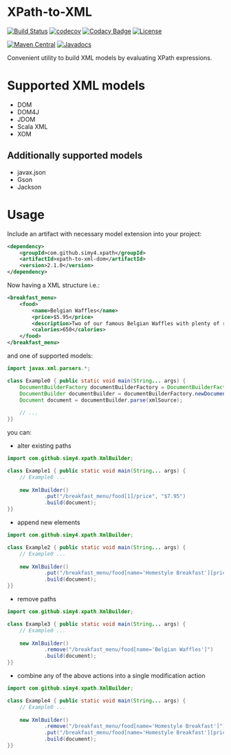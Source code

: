 # XPath-to-XML
[![Build Status](https://travis-ci.org/SimY4/xpath-to-xml.svg?branch=master)](https://travis-ci.org/SimY4/xpath-to-xml)
[![codecov](https://codecov.io/gh/SimY4/xpath-to-xml/branch/master/graph/badge.svg)](https://codecov.io/gh/SimY4/xpath-to-xml)
[![Codacy Badge](https://api.codacy.com/project/badge/Grade/f5d4a594c4b94e9980d69d4dba9b9dba)](https://www.codacy.com/app/SimY4/xpath-to-xml?utm_source=github.com&amp;utm_medium=referral&amp;utm_content=SimY4/xpath-to-xml&amp;utm_campaign=Badge_Grade) 
[![License](https://img.shields.io/badge/License-Apache%202.0-blue.svg)](https://opensource.org/licenses/Apache-2.0)

[![Maven Central](https://img.shields.io/maven-central/v/com.github.simy4.xpath/xpath-to-xml-core.svg)](https://search.maven.org/search?q=g:com.github.simy4.xpath)
[![Javadocs](http://www.javadoc.io/badge/com.github.simy4.xpath/xpath-to-xml-core.svg)](http://www.javadoc.io/doc/com.github.simy4.xpath/xpath-to-xml-core)

Convenient utility to build XML models by evaluating XPath expressions.

# Supported XML models

 - DOM
 - DOM4J
 - JDOM
 - Scala XML
 - XOM
 
## Additionally supported models

 - javax.json
 - Gson
 - Jackson

# Usage

Include an artifact with necessary model extension into your project:

```xml
<dependency>
    <groupId>com.github.simy4.xpath</groupId>
    <artifactId>xpath-to-xml-dom</artifactId>
    <version>2.1.0</version>
</dependency>
```

Now having a XML structure i.e.:

```xml
<breakfast_menu>
    <food>
        <name>Belgian Waffles</name>
        <price>$5.95</price>
        <description>Two of our famous Belgian Waffles with plenty of real maple syrup</description>
        <calories>650</calories>
    </food>
</breakfast_menu>
```

and one of supported models:

```java
import javax.xml.parsers.*;

class Example0 { public static void main(String... args) {
    DocumentBuilderFactory documentBuilderFactory = DocumentBuilderFactory.newInstance();
    DocumentBuilder documentBuilder = documentBuilderFactory.newDocumentBuilder();
    Document document = documentBuilder.parse(xmlSource);
    
    // ...
}}
```

you can:

- alter existing paths

```java
import com.github.simy4.xpath.XmlBuilder;

class Example1 { public static void main(String... args) {
    // Example0 ...
    
    new XmlBuilder()
            .put("/breakfast_menu/food[1]/price", "$7.95")
            .build(document);
}}
```

- append new elements

```java
import com.github.simy4.xpath.XmlBuilder;

class Example2 { public static void main(String... args) {
    // Example0 ...
    
    new XmlBuilder()
            .put("/breakfast_menu/food[name='Homestyle Breakfast'][price='$6.95'][description='Two eggs, bacon or sausage, toast, and our ever-popular hash browns']/calories", "950")
            .build(document);
}}
```

- remove paths

```java
import com.github.simy4.xpath.XmlBuilder;

class Example3 { public static void main(String... args) {
    // Example0 ...
    
    new XmlBuilder()
            .remove("/breakfast_menu/food[name='Belgian Waffles']")
            .build(document);
}}
```

- combine any of the above actions into a single modification action

```java
import com.github.simy4.xpath.XmlBuilder;

class Example4 { public static void main(String... args) {
    // Example0 ...
    
    new XmlBuilder()
            .remove("/breakfast_menu/food[name='Homestyle Breakfast']")
            .put("/breakfast_menu/food[name='Homestyle Breakfast'][price='$6.95'][description='Two eggs, bacon or sausage, toast, and our ever-popular hash browns']/calories", "950")
            .build(document);
}}
```
